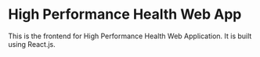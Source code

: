 # High Performance Health Web App

This is the frontend for High Performance Health Web Application. It is built using React.js.
